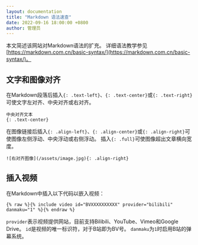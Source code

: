 ```yaml
---
layout: documentation
title: "Markdown 语法速查"
date: 2022-09-16 18:00:00 +0800
author: 管理员
---
```


本文简述该网站对Markdown语法的扩充。
详细语法教学参见[https://markdown.com.cn/basic-syntax/](https://markdown.com.cn/basic-syntax/)。

## 文字和图像对齐

在Markdown段落后插入`{: .text-left}`、`{: .text-center}`或`{: .text-right}`可使文字左对齐、中央对齐或右对齐。
```
中央对齐文本
{: .text-center}
```

在图像链接后插入`{: .align-left}`、`{: .align-center}`或`{: .align-right}`可使图像左侧浮动、中央浮动或右侧浮动。
插入`{: .full}`可使图像超出文章横向宽度。
```
![右对齐图像](/assets/image.jpg){: .align-right}
```

## 插入视频

在Markdown中插入以下代码以嵌入视频：
```
{% raw %}{% include video id="BVXXXXXXXXXX" provider="bilibili" danmaku="1" %}{% endraw %}
```

`provider`表示视频提供网站，目前支持Bilibili、YouTube、Vimeo和Google Drive。
`id`是视频的唯一标识符，对于B站即为BV号。
`danmaku`为`1`时启用B站的弹幕系统。
